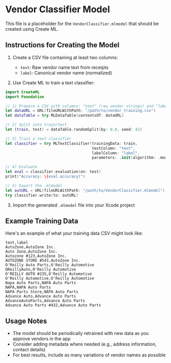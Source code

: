 # Vendor Classifier Model

This file is a placeholder for the `VendorClassifier.mlmodel` that should be created using Create ML.

## Instructions for Creating the Model

1. Create a CSV file containing at least two columns:
   - `text`: Raw vendor name text from receipts 
   - `label`: Canonical vendor name (normalized)

2. Use Create ML to train a text classifier:

```swift
import CreateML
import Foundation

// 1) Prepare a CSV with columns: "text" (raw vendor strings) and "label" (canonical vendor name)
let dataURL = URL(fileURLWithPath: "/path/to/vendor_training.csv")
let dataTable = try MLDataTable(contentsOf: dataURL)

// 2) Split into train/test
let (train, test) = dataTable.randomSplit(by: 0.8, seed: 42)

// 3) Train a text classifier
let classifier = try MLTextClassifier(trainingData: train,
                                      textColumn: "text",
                                      labelColumn: "label",
                                      parameters: .init(algorithm: .maxEnt(revision: 1)))

// 4) Evaluate
let eval = classifier.evaluation(on: test)
print("Accuracy: \(eval.accuracy)")

// 5) Export the .mlmodel
let outURL = URL(fileURLWithPath: "/path/to/VendorClassifier.mlmodel")
try classifier.write(to: outURL)
```

3. Import the generated `.mlmodel` file into your Xcode project

## Example Training Data

Here's an example of what your training data CSV might look like:

```
text,label
AutoZone,AutoZone Inc.
Auto Zone,AutoZone Inc.
Autozone #123,AutoZone Inc.
AUTOZONE STORE #543,AutoZone Inc.
O'Reilly Auto Parts,O'Reilly Automotive
OReillyAuto,O'Reilly Automotive
O'REILLY AUTO #235,O'Reilly Automotive
O'Reilly Automotive,O'Reilly Automotive
Napa Auto Parts,NAPA Auto Parts
NAPA,NAPA Auto Parts
NAPA Parts Store,NAPA Auto Parts
Advance Auto,Advance Auto Parts
AdvanceAutoParts,Advance Auto Parts
Advance Auto Parts #432,Advance Auto Parts
```

## Usage Notes

- The model should be periodically retrained with new data as you approve vendors in the app
- Consider adding metadata where needed (e.g., address information, contact details)
- For best results, include as many variations of vendor names as possible 